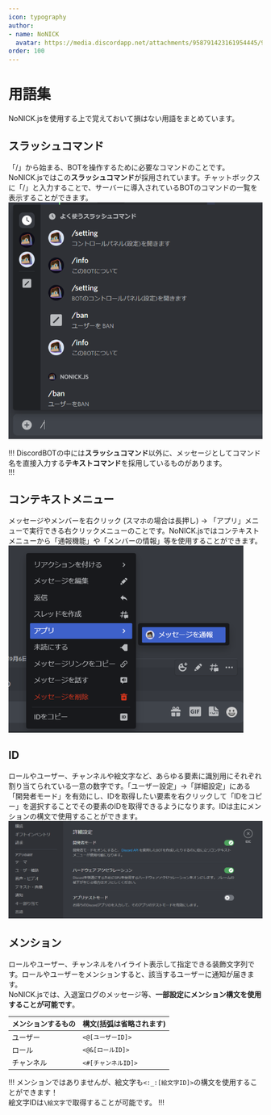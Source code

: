 ```yaml
---
icon: typography
author: 
- name: NoNICK
  avatar: https://media.discordapp.net/attachments/958791423161954445/975266759529623652/-3.png?width=663&height=663
order: 100
---
```


# 用語集
NoNICK.jsを使用する上で覚えておいて損はない用語をまとめています。

## スラッシュコマンド
「/」から始まる、BOTを操作するために必要なコマンドのことです。NoNICK.jsではこの**スラッシュコマンド**が採用されています。チャットボックスに「/」と入力することで、サーバーに導入されているBOTのコマンドの一覧を表示することができます。
![](/static/introduction/slashCommand.png)

!!!
DiscordBOTの中には**スラッシュコマンド**以外に、メッセージとしてコマンド名を直接入力する**テキストコマンド**を採用しているものがあります。  
!!!

## コンテキストメニュー
メッセージやメンバーを右クリック (スマホの場合は長押し) → 「アプリ」メニューで実行できる右クリックメニューのことです。NoNICK.jsではコンテキストメニューから「通報機能」や「メンバーの情報」等を使用することができます。
![](/static/introduction/contextMenu.png)

## ID
ロールやユーザー、チャンネルや絵文字など、あらゆる要素に識別用にそれぞれ割り当てられている一意の数字です。「ユーザー設定」→「詳細設定」にある「開発者モード」を有効にし、IDを取得したい要素を右クリックして「IDをコピー」を選択することでその要素のIDを取得できるようになります。IDは主にメンションの構文で使用することができます。
![](/static/introduction/words_1.png)

## メンション
ロールやユーザー、チャンネルをハイライト表示して指定できる装飾文字列です。ロールやユーザーをメンションすると、該当するユーザーに通知が届きます。<br>
NoNICK.jsでは、入退室ログのメッセージ等、**一部設定にメンション構文を使用することが可能です**。

メンションするもの        | 構文(括弧は省略されます)
--- | ---
ユーザー  | `<@[ユーザーID]>`
ロール | `<@&[ロールID]>`
チャンネル | `<#[チャンネルID]>`

!!!
メンションではありませんが、絵文字も`<:_:[絵文字ID]>`の構文を使用することができます！<br>
絵文字IDは`\絵文字`で取得することが可能です。
!!!
